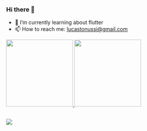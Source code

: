 ### Hi there 👋
- 🌱 I’m currently learning about flutter
- 📫 How to reach me: lucastonussi@gmail.com
 <div>
  <a href="https://github.com/lstonussi">
  <img height="180em" src="https://github-readme-stats.vercel.app/api?username=koga187&show_icons=true&theme=tokyonight&include_all_commits=true&count_private=true"/>
  <img height="180em" src="https://github-readme-stats.vercel.app/api/top-langs/?username=koga187&layout=compact&langs_count=7&theme=tokyonight"/>
</div>
  
  ##
 
<div> 
  <a href="https://www.linkedin.com/in/koga187/" target="_blank"><img src="https://img.shields.io/badge/-LinkedIn-%230077B5?style=for-the-badge&logo=linkedin&logoColor=white" target="_blank"></a> 
<!-- 
![Snake animation](https://github.com/lstonussi/lstonussi/blob/output/github-contribution-grid-snake.svg)
 -->
</div>

<!--
**lstonussi/lstonussi** is a ✨ _special_ ✨ repository because its `README.md` (this file) appears on your GitHub profile.

Here are some ideas to get you started:

- 🔭 I’m currently working on ...
- 👯 I’m looking to collaborate on ...
- 🤔 I’m looking for help with ...
- 💬 Ask me about ...
- 😄 Pronouns: ...
- ⚡ Fun fact: ...
-->
